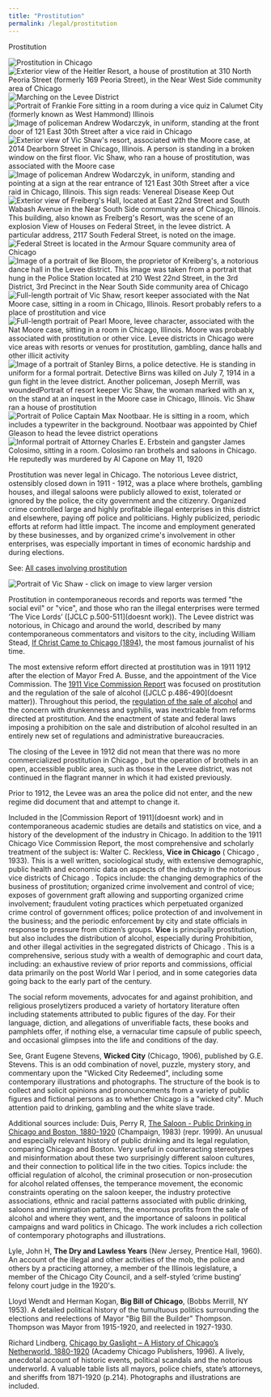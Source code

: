 ```yaml
---
title: "Prostitution"
permalink: /legal/prostitution
---
```


Prostitution

![Prostitution in Chicago]()
![Exterior view of the Heitler Resort, a house of prostitution at 310 North Peoria Street (formerly 169 Peoria Street), in the Near West Side community area of Chicago]()
![Marching on the Levee District]()
![Portrait of Frankie Fore sitting in a room during a vice quiz in Calumet City (formerly known as West Hammond) Illinois]()
![Image of policeman Andrew Wodarczyk, in uniform, standing at the front door of 121 East 30th Street after a vice raid in Chicago]()
![Exterior view of Vic Shaw's resort, associated with the Moore case, at 2014 Dearborn Street in Chicago, Illinois. A person is standing in a broken window on the first floor. Vic Shaw, who ran a house of prostitution, was associated with the Moore case]() 
![Image of policeman Andrew Wodarczyk, in uniform, standing and pointing at a sign at the rear entrance of 121 East 30th Street after a vice raid in Chicago, Illinois. This sign reads: Venereal Disease Keep Out]()
![Exterior view of Freiberg's Hall, located at East 22nd Street and South Wabash Avenue in the Near South Side community area of Chicago, Illinois. This building, also known as Freiberg's Resort, was the scene of an explosion View of Houses on Federal Street, in the levee district. A particular address, 2117 South Federal Street, is noted on the image.]() 
![Federal Street is located in the Armour Square community area of Chicago]()
![Image of a portrait of Ike Bloom, the proprietor of Kreiberg's, a notorious dance hall in the Levee district. This image was taken from a portrait that hung in the Police Station located at 210 West 22nd Street, in the 3rd District, 3rd Precinct in the Near South Side community area of Chicago]()
![Full-length portrait of Vic Shaw, resort keeper associated with the Nat Moore case, sitting in a room in Chicago, Illinois. Resort probably refers to a place of prostitution and vice]()
![Full-length portrait of Pearl Moore, levee character, associated with the Nat Moore case, sitting in a room in Chicago, Illinois. Moore was probably associated with prostitution or other vice. Levee districts in Chicago were vice areas with resorts or venues for prostitution, gambling, dance halls and other illicit activity]() 
![Image of a portrait of Stanley Birns, a police detective. He is standing in uniform for a formal portrait. Detective Birns was killed on July 7, 1914 in a gun fight in the levee district. Another policeman, Joseph Merrill, was woundedPortrait of resort keeper Vic Shaw, the woman marked with an x, on the stand at an inquest in the Moore case in Chicago, Illinois. Vic Shaw ran a house of prostitution]() 
![Portrait of Police Captain Max Nootbaar. He is sitting in a room, which includes a typewriter in the background. Nootbaar was appointed by Chief Gleason to head the levee district operations]() 
![Informal portrait of Attorney Charles E. Erbstein and gangster James Colosimo, sitting in a room. Colosimo ran brothels and saloons in Chicago. He reputedly was murdered by Al Capone on May 11, 1920]()	

Prostitution was never legal in Chicago. The notorious Levee district, ostensibly closed down in 1911 - 1912, was a place where brothels, gambling houses, and illegal saloons were publicly allowed to exist, tolerated or ignored by the police, the city government and the citizenry. Organized crime controlled large and highly profitable illegal enterprises in this district and elsewhere, paying off police and politicians. Highly publicized, periodic efforts at reform had little impact. The income and employment generated by these businesses, and by organized crime's involvement in other enterprises, was especially important in times of economic hardship and during elections.

See: [All cases involving prostitution](/database/?backToResults=1&voccup=53&page=1)

![Portrait of Vic Shaw - click on image to view larger version]()

Prostitution in contemporaneous records and reports was termed "the social evil" or "vice", and those who ran the illegal enterprises were termed ‘The Vice Lords’ ([JCLC p.500-511](doesnt work)). The Levee district was notorious, in Chicago and around the world, described by many contemporaneous commentators and visitors to the city, including William Stead, [If Christ Came to Chicago (1894)](/pubs/ICCTC/), the most famous journalist of his time.

The most extensive reform effort directed at prostitution was in 1911 1912 after the election of Mayor Fred A. Busse, and the appointment of the Vice Commission. The [1911 Vice Commission Report](/pubs/vice/) was focused on prostitution and the regulation of the sale of alcohol ([JCLC p.486-490](doesnt matter)). Throughout this period, the [regulation of the sale of alcohol](/historical/movements/prohibition/) and the concern with drunkenness and syphilis, was inextricable from reforms directed at prostitution. And the enactment of state and federal laws imposing a prohibition on the sale and distribution of alcohol resulted in an entirely new set of regulations and administrative bureaucracies.

The closing of the Levee in 1912 did not mean that there was no more commercialized prostitution in Chicago , but the operation of brothels in an open, accessible public area, such as those in the Levee district, was not continued in the flagrant manner in which it had existed previously. 

Prior to 1912, the Levee was an area the police did not enter, and the new regime did document that and attempt to change it. 

Included in the [Commission Report of 1911](doesnt work) and in contemporaneous academic studies are details and statistics on vice, and a history of the development of the industry in Chicago. In addition to the 1911 Chicago Vice Commission Report, the most comprehensive and scholarly treatment of the subject is: Walter C. Reckless, __Vice in Chicago__ ( Chicago , 1933). This is a well written, sociological study, with extensive demographic, public health and economic data on aspects of the industry in the notorious vice districts of Chicago . Topics include: the changing demographics of the business of prostitution; organized crime involvement and control of vice; exposes of government graft allowing and supporting organized crime involvement; fraudulent voting practices which perpetuated organized crime control of government offices; police protection of and involvement in the business; and the periodic enforcement by city and state officials in response to pressure from citizen’s groups. __Vice__ is principally prostitution, but also includes the distribution of alcohol, especially during Prohibition, and other illegal activities in the segregated districts of Chicago . This is a comprehensive, serious study with a wealth of demographic and court data, including: an exhaustive review of prior reports and commissions, official data primarily on the post World War I period, and in some categories data going back to the early part of the century. 

The social reform movements, advocates for and against prohibition, and religious proselytizers produced a variety of hortatory literature often including statements attributed to public figures of the day. For their language, diction, and allegations of unverifiable facts, these books and pamphlets offer, if nothing else, a vernacular time capsule of public speech, and occasional glimpses into the life and conditions of the day. 

See, Grant Eugene Stevens, __Wicked City__ (Chicago, 1906), published by G.E. Stevens. This is an odd combination of novel, puzzle, mystery story, and commentary upon the "Wicked City Redeemed", including some contemporary illustrations and photographs. The structure of the book is to collect and solicit opinions and pronouncements from a variety of public figures and fictional persons as to whether Chicago is a "wicked city". Much attention paid to drinking, gambling and the white slave trade. 

Additional sources include:
   Duis, Perry R, [The Saloon - Public Drinking in Chicago and Boston, 1880-1920](https://www.amazon.com/exec/obidos/tg/detail/-/0252067819/qid=1086274147/sr=1-1/ref=sr_1_1/104-5698753-1575148?v=glance&s=books) (Champaign, 1983) (repr. 1999). An unusual and especially relevant history of public drinking and its legal regulation, comparing Chicago and Boston. Very useful in counteracting stereotypes and misinformation about these two surprisingly different saloon cultures, and their connection to political life in the two cities. Topics include: the official regulation of alcohol, the criminal prosecution or non-prosecution for alcohol related offenses, the temperance movement, the economic constraints operating on the saloon keeper, the industry protective associations, ethnic and racial patterns associated with public drinking, saloons and immigration patterns, the enormous profits from the sale of alcohol and where they went, and the importance of saloons in political campaigns and ward politics in Chicago. The work includes a rich collection of contemporary photographs and illustrations. 
   
   Lyle, John H, __The Dry and Lawless Years__ (New Jersey, Prentice Hall, 1960). An account of the illegal and other activities of the mob, the police and others by a practicing attorney, a member of the Illinois legislature, a member of the Chicago City Council, and a self-styled ‘crime busting’ felony court judge in the 1920's. 
   
   Lloyd Wendt and Herman Kogan, __Big Bill of Chicago__, (Bobbs Merrill, NY 1953). A detailed political history of the tumultuous politics surrounding the elections and reelections of Mayor "Big Bill the Builder" Thompson. Thompson was Mayor from 1915-1920, and reelected in 1927-1930. 
   
   Richard Lindberg, [Chicago by Gaslight – A History of Chicago’s Netherworld, 1880-1920](https://www.amazon.com/exec/obidos/tg/detail/-/0897334213/qid=1086274256/sr=1-1/ref=sr_1_1/104-5698753-1575148?v=glance&s=books) (Academy Chicago Publishers, 1996). A lively, anecdotal account of historic events, political scandals and the notorious underworld. A valuable table lists all mayors, police chiefs, state’s attorneys, and sheriffs from 1871-1920 (p.214). Photographs and illustrations are included.